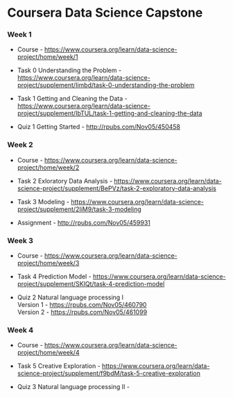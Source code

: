 # Coursera Data Science Capstone

### Week 1

* Course - https://www.coursera.org/learn/data-science-project/home/week/1

* Task 0 Understanding the Problem - https://www.coursera.org/learn/data-science-project/supplement/Iimbd/task-0-understanding-the-problem

* Task 1 Getting and Cleaning the Data - https://www.coursera.org/learn/data-science-project/supplement/IbTUL/task-1-getting-and-cleaning-the-data

* Quiz 1 Getting Started - http://rpubs.com/Nov05/450458

### Week 2

* Course - https://www.coursera.org/learn/data-science-project/home/week/2

* Task 2 Exloratory Data Analysis - https://www.coursera.org/learn/data-science-project/supplement/BePVz/task-2-exploratory-data-analysis

* Task 3 Modeling - https://www.coursera.org/learn/data-science-project/supplement/2IiM9/task-3-modeling

* Assignment - http://rpubs.com/Nov05/459931

### Week 3

* Course - https://www.coursera.org/learn/data-science-project/home/week/3

* Task 4 Prediction Model - https://www.coursera.org/learn/data-science-project/supplement/SKIQt/task-4-prediction-model

* Quiz 2 Natural language processing I  
  Version 1 - https://rpubs.com/Nov05/460790  
  Version 2 - https://rpubs.com/Nov05/461099

### Week 4

* Course - https://www.coursera.org/learn/data-science-project/home/week/4

* Task 5 Creative Exploration - https://www.coursera.org/learn/data-science-project/supplement/f9bdM/task-5-creative-exploration

* Quiz 3 Natural language processing II - 



